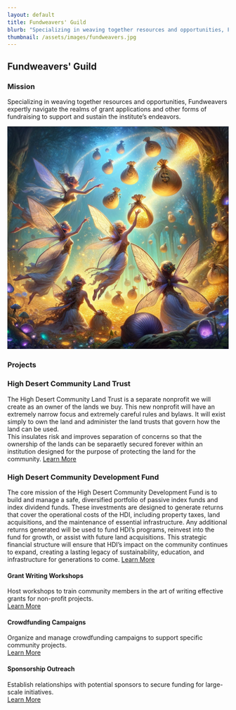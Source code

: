 ```yaml
---
layout: default
title: Fundweavers' Guild
blurb: "Specializing in weaving together resources and opportunities, Fundweavers expertly navigate the realms of grant applications and other forms of fundraising to support and sustain the institute’s endeavors."
thumbnail: /assets/images/fundweavers.jpg
---
```


## Fundweavers' Guild

### Mission
Specializing in weaving together resources and opportunities, Fundweavers expertly navigate the realms of grant applications and other forms of fundraising to support and sustain the institute’s endeavors.

<img src="/assets/images/fundweavers.jpg" class="photo">

### Projects

### High Desert Community Land Trust
The High Desert Community Land Trust is a separate nonprofit we will create as an owner of the lands we buy. This new nonprofit will have an extremely narrow focus and extremely careful rules and bylaws. It will exist simply to own the land and administer the land trusts that govern how the land can be used.  
This insulates risk and improves separation of concerns so that the ownership of the lands can be separaetly secured forever within an institution designed for the purpose of protecting the land for the community.
[Learn More](https://highdesertinstitute.org/high-desert-community-land-trust/)


### High Desert Community Development Fund
The core mission of the High Desert Community Development Fund is to build and manage a safe, diversified portfolio of passive index funds and index dividend funds. These investments are designed to generate returns that cover the operational costs of the HDI, including property taxes, land acquisitions, and the maintenance of essential infrastructure. Any additional returns generated will be used to fund HDI’s programs, reinvest into the fund for growth, or assist with future land acquisitions. This strategic financial structure will ensure that HDI’s impact on the community continues to expand, creating a lasting legacy of sustainability, education, and infrastructure for generations to come.
[Learn More](https://highdesertinstitute.org/high-desert-community-development-fund/)


#### Grant Writing Workshops
Host workshops to train community members in the art of writing effective grants for non-profit projects.  
[Learn More](https://highdesertinstitute.org/guilds/fundweavers/grant-writing)

#### Crowdfunding Campaigns
Organize and manage crowdfunding campaigns to support specific community projects.  
[Learn More](https://highdesertinstitute.org/guilds/fundweavers/crowdfunding)

#### Sponsorship Outreach
Establish relationships with potential sponsors to secure funding for large-scale initiatives.  
[Learn More](https://highdesertinstitute.org/guilds/fundweavers/sponsorship-outreach)
